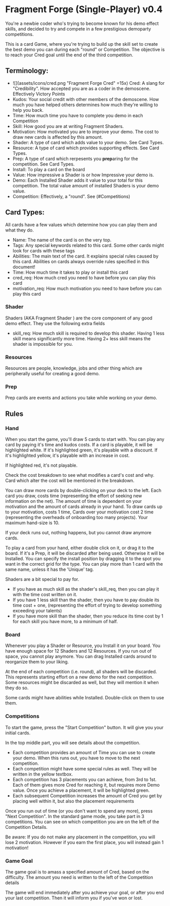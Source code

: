 # Fragment Forge (Single-Player) v0.4

You're a newbie coder who's trying to become known for his demo effect skills, and decided to try and compete in a few prestigious demoparty competitions.

This is a card Game, where you're trying to build up the skill set to create the best demo you can during each "round" or Competition. The objective is to reach your Cred goal until the end of the third competition.

## Terminology:

* ![](assets/icons/cred.png "Fragment Forge Cred"  =15x) Cred: A slang for "Credibility". How accepted you are as a coder in the demoscene. Effectively Victory Points
* Kudos: Your social credit with other members of the demoscene. How much you have helped others determines how much they're willing to help you back.
* Time: How much time you have to complete you demo in each Competition
* Skill: How good you are at writing Fragment Shaders.
* Motivation: How motivated you are to improve your demo. The cost to draw new cards is affected by this amount.
* Shader: A type of card which adds value to your demo. See Card Types.
* Resource: A type of card which provides supporting effects. See Card Types.
* Prep: A type of card which rerpesents you **prep**aring for the competition. See Card Types.
* Install: To play a card on the board
* Value: How impressive a Shader is or how Impressive your demo is.
* Demo: Each Installed Shader adds it value to your total for this competition. The total value amount of installed Shaders is your demo value.
* Competition: Effectively, a "round". See (#Competitions)

## Card Types:

All cards have a few values which determine how you can play them and what they do.

* Name: The name of the card is on the very top.
* Tags: Any special keywords related to this card. Some other cards might look for cards with these tags
* Abilities: The main text of the card. It explains special rules caused by this card. Abilities on cards always override rules specified in this document!
* Time: How much time it takes to play or install this card
* cred_req: How much cred you need to have before you can play this card
* motivation_req: How much motivation you need to have before you can play this card


### Shader

Shaders (AKA Fragment Shader ) are the core component of any good demo effect.  They use the following extra fields

* skill_req: How much skill is required to develop this shader. Having 1 less skill means significantly more time. Having 2+ less skill means the shader is impossible for you.

### Resources

Resources are people, knowledge, jobs and other thing which are peripherally useful for creating a good demo.

### Prep

Prep cards are events and actions you take while working on your demo.

## Rules

### Hand

When you start the game, you'll draw 5 cards to start with. You can play any card by paying it's time and kudos costs. If a card is playable, it will be highlighted white.
If it's highlighted green, it's playable with a discount. If it's highlighted yellow, it's playable with an increase in cost.

If highlighted red, it's not playable.

Check the cost breakdown to see what modifies a card's cost and why. Card which alter the cost will be mentioned in the breakdown.

You can draw more cards by double-clicking on your deck to the left. Each card you draw, costs time (representing the effort of seeking new information on the net). The amount of time is dependent on your motivation and the
amount of cards already in your hand. To draw cards up to your motivation, costs 1 time, Cards over your motivation cost 2 time (representing the overheads of onboarding too many projects). Your maximum hand-size is 10.

If your deck runs out, nothing happens, but you cannot draw anymore cards.

To play a card from your hand, either double click on it, or drag it to the board. If it's a Prep, it will be discarded after being used. Otherwise it will be Installed. You can specify the install position by dragging it to the spot you want in the correct grid for the type. You can play more than 1 card with the same name, unless it has the 'Unique' tag.

Shaders are a bit special to pay for.
* If you have as much skill as the shader's skill_req, then you can play it with the time cost written on it.
* If you have 1 less skill than the shader, then you have to pay double its time cost + one, (representing the effort of trying to develop something exceeding your talents)
* If you have more skill than the shader, then you reduce its time cost by 1 for each skill you have more, to a minimum of half.

### Board

Whenever you play a Shader or Resource, you Install it on your board. You have enough space for 12 Shaders and 12 Resources. If you run out of space, you cannot play anymore. You can drag Installed cards around to reorganize
them to your liking.

At the end of each competition (i.e. round), all shaders will be discarded. This represents starting effort on a new demo for the next competition.
Some resources might be discarded as well, but they will mention it when they do so.

Some cards might have abilities while Installed. Double-click on them to use them.

### Competitions

To start the game, press the "Start Competition" button. It will give you your initial cards.

In the top middle part, you will see details about the competition.
* Each competition provides an amount of Time you can use to create your demo. When this runs out, you have to move to the next competition.
* Each competition might have some special rules as well. They will be written in the yellow textbox.
* Each competition has 3 placements you can achieve, from 3rd to 1st. Each of them gives more Cred for reaching it, but requires more Demo value. Once you achieve a placement, it will be highlighted green.
* Each subsequent Competition increases the amount of Cred you get by placing well within it, but also the placement requirements


Once you run out of time (or you don't want to spend any more), press "Next Competition". In the standard game mode, you take part in 3 competitions.
You can see on which competition you are on the left of the Competition Details.

Be aware: If you do not make any placement in the competition, you will lose 2 motivation. However if you earn the first place, you will instead gain 1 motivation!

### Game Goal

The game goal is to amass a specified amount of Cred, based on the difficulty. The amount you need is written to the left of the Competition details

The game will end immediately after you achieve your goal, or after you end your last competition. Then it will inform you if you've won or lost.
